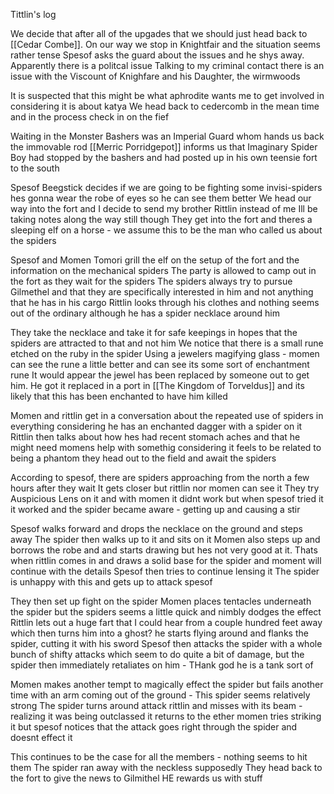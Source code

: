 Tittlin's log

We decide that after all of the upgades that we should just head back to [[Cedar Combe]]. On our way we stop in Knightfair and the situation seems rather tense
Spesof asks the guard about the issues and he shys away. Apparently there is a politcal issue
Talking to my criminal contact there is an issue with the Viscount of Knighfare and his Daughter, the wirmwoods

It is suspected that this might be what aphrodite wants me to get involved in considering it is about katya
We head back to cedercomb in the mean time and in the process check in on the fief

Waiting in the Monster Bashers was an Imperial Guard whom hands us back the immovable rod
[[Merric Porridgepot]] informs us that Imaginary Spider Boy had stopped by the bashers and had posted up in his own teensie fort to the south

Spesof Beegstick decides if we are going to be fighting some invisi-spiders hes gonna wear the robe of eyes so he can see them better
We head our way into the fort and I decide to send my brother Rittlin instead of me
Ill be taking notes along the way still though
They get into the fort and theres a sleeping elf on a horse - we assume this to be the man who called us about the spiders

Spesof and Momen Tomori grill the elf on the setup of the fort and the information on the mechanical spiders
The party is allowed to camp out in the fort as they wait for the spiders
The spiders always try to pursue Gilmethel and that they are specifically interested in him and not anything that he has in his cargo
Rittlin looks through his clothes and nothing seems out of the ordinary although he has a spider necklace around him

They take the necklace and take it for safe keepings in hopes that the spiders are attracted to that and not him
We notice that there is a small rune etched on the ruby in the spider
Using a jewelers magifying glass - momen can see the rune a little better and can see its some sort of enchantment rune
It would appear the jewel has been replaced by someone out to get him. He got it replaced in a port in [[The Kingdom of Torveldus]] and its likely that this has been enchanted to have him killed

Momen and rittlin get in a conversation about the repeated use of spiders in everything considering he has an enchanted dagger with a spider on it
Rittlin then talks about how hes had recent stomach aches and that he might need momens help with somethig considering it feels to be related to being a phantom
they head out to the field and await the spiders

According to spesof, there are spiders approaching from the north a few hours after they wait
It gets closer but rittlin nor momen can see it
They try Auspicious Lens on it and with momen it didnt work but when spesof tried it it worked and the spider became aware - getting up and causing a stir

Spesof walks forward and drops the necklace on the ground and steps away
The spider then walks up to it and sits on it
Momen also steps up and borrows the robe and and starts drawing but hes not very good at it. Thats when rittlin comes in and draws a solid base for the spider and moment will continue with the details
Spesof then tries to continue lensing it
The spider is unhappy with this and gets up to attack spesof

They then set up fight on the spider 
Momen places tentacles underneath the spider but the spiders seems a little quick and nimbly dodges the effect
Rittlin lets out a huge fart that I could hear from a couple hundred feet away which then turns him into a ghost? he starts flying around and flanks the spider, cutting it with his sword 
Spesof then attacks the spider with a whole bunch of shifty attacks which seem to do quite a bit of damage, but the spider then immediately retaliates on him - THank god he is a tank sort of

Momen makes another tempt to magically effect the spider but fails another time with an arm coming out of the ground - This spider seems relatively strong
The spider turns around attack rittlin and misses with its beam - realizing it was being outclassed it returns to the ether
momen tries striking it but spesof notices that the attack goes right through the spider and doesnt effect it

This continues to be the case for all the members - nothing seems to hit them
The spider ran away with the neckless supposedly
They head back to the fort to give the news to Gilmithel
HE rewards us
with stuff